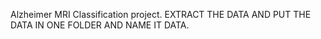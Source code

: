 Alzheimer MRI Classification project.
EXTRACT THE DATA AND PUT THE DATA IN ONE FOLDER AND NAME IT DATA.
